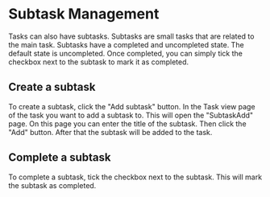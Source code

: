 # Subtask Management

Tasks can also have subtasks. Subtasks are small tasks that are related to the main task. Subtasks have a completed and uncompleted state. The default state is uncompleted. Once completed, you can simply tick the checkbox next to the subtask to mark it as completed.

## Create a subtask

To create a subtask, click the "Add subtask" button. In the Task view page of the task you want to add a subtask to. This will open the "SubtaskAdd" page. On this page you can enter the title of the subtask. Then click the "Add" button. After that the subtask will be added to the task.

## Complete a subtask

To complete a subtask, tick the checkbox next to the subtask. This will mark the subtask as completed.
